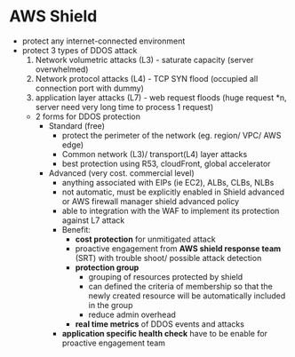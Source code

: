# AWS Shield

- protect any internet-connected environment
- protect 3 types of DDOS attack
    1. Network volumetric attacks (L3) - saturate capacity (server overwhelmed)
    2. Network protocol attacks (L4) - TCP SYN flood (occupied all connection port with dummy)
    3. application layer attacks (L7) - web request floods (huge request *n, server need very long time to process 1 request)
    - 2 forms for DDOS protection
        - Standard (free)
            - protect the perimeter of the network (eg. region/ VPC/ AWS edge)
            - Common network (L3)/ transport(L4) layer attacks
            - best protection using R53, cloudFront, global accelerator
        - Advanced (very cost. commercial level)
            - anything associated with EIPs (ie EC2), ALBs, CLBs, NLBs
            - not automatic, must be explicitly enabled in Shield advanced or AWS firewall manager shield advanced policy
            - able to integration with the WAF to implement its protection against L7 attack
            - Benefit:
                - **cost protection** for unmitigated attack
                - proactive engagement from **AWS shield response team** (SRT) with trouble shoot/ possible attack detection
                - **protection group**
                    - grouping of resources protected by shield
                    - can defined the criteria of membership so that the newly created resource will be automatically included in the group
                    - reduce admin overhead
                - **real time metrics** of DDOS events and attacks
            - **application specific health check** have to be enable for proactive engagement team
